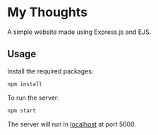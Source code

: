 # My Thoughts

A simple website made using Express.js and EJS.

## Usage

Install the required packages:

```Bash
npm install
```

To run the server:

```Bash
npm start
```

The server will run in [localhost](http://localhost:5000/) at port 5000.
